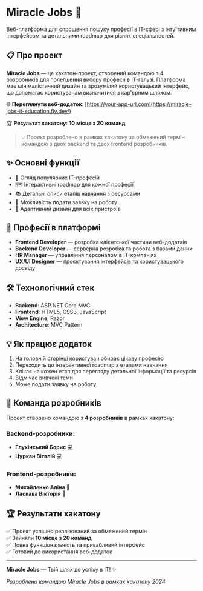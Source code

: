 # Miracle Jobs 🎯

Веб-платформа для спрощення пошуку професії в IT-сфері з інтуїтивним інтерфейсом та детальними roadmap для різних спеціальностей.

## 📋 Про проект

**Miracle Jobs** — це хакатон-проект, створений командою з 4 розробників для полегшення вибору професії в IT-галузі. Платформа має мінімалістичний дизайн та зрозумілий користувацький інтерфейс, що допомагає користувачам визначитися з кар'єрним шляхом.

🌐 **Переглянути веб-додаток**: [https://your-app-url.com](https://miracle-jobs-it-education.fly.dev/)

🏆 **Результат хакатону**: **10 місце з 20 команд**

> 💡 Проект розроблено в рамках хакатону за обмежений термін командою з двох backend та двох frontend розробників.

## ✨ Основні функції

- 🎨 Огляд популярних IT-професій
- 🗺️ Інтерактивні roadmap для кожної професії
- 📚 Детальні описи етапів навчання з ресурсами
- 💼 Можливість подати заявку на роботу
- 📱 Адаптивний дизайн для всіх пристроїв

## 🚀 Професії в платформі

- **Frontend Developer** — розробка клієнтської частини веб-додатків
- **Backend Developer** — серверна розробка та робота з базами даних
- **HR Manager** — управління персоналом в IT-компаніях
- **UX/UI Designer** — проєктування інтерфейсів та користувацького досвіду

## 🛠️ Технологічний стек

- **Backend**: ASP.NET Core MVC
- **Frontend**: HTML5, CSS3, JavaScript
- **View Engine**: Razor
- **Architecture**: MVC Pattern

## 💡 Як працює додаток

1. На головній сторінці користувач обирає цікаву професію
2. Переходить до інтерактивної roadmap з етапами навчання
3. Клікає на кожен етап для перегляду детальної інформації та ресурсів
4. Відмічає вивчені теми
5. Може подати заявку на роботу

## 👥 Команда розробників

Проект створено командою з **4 розробників** в рамках хакатону:

### Backend-розробники:
- **Глухінський Борис** 💻
- **Цуркан Віталій** 💻

### Frontend-розробники:
- **Михайленко Аліна** 🎨
- **Ласкава Вікторія** 🎨

## 🏆 Результати хакатону

✅ Проект успішно реалізований за обмежений термін  
✅ Зайняли **10 місце з 20 команд**  
✅ Повна функціональність та привабливий інтерфейс  
✅ Готовий до використання веб-додаток

---

**Miracle Jobs** — Твій шлях до успіху в IT! ✨

*Розроблено командою Miracle Jobs в рамках хакатону 2024*
